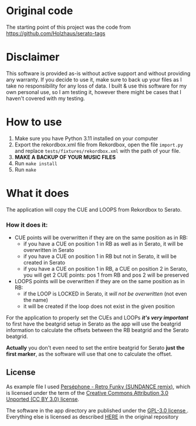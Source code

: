 # Original code
The starting point of this project was the code from https://github.com/Holzhaus/serato-tags

# Disclaimer
This software is provided as-is without active support and without providing any warranty. If you decide to
use it, make sure to back up your files as I take no responsibility for any loss of data. I built & use this software
for my own personal use, so I am testing it, however there might be cases that I haven't covered with my testing.

# How to use
1. Make sure you have Python 3.11 installed on your computer
2. Export the rekordbox.xml file from Rekordbox, open the file `import.py` and replace `tests/fixtures/rekordbox.xml` with the path of your file.
3. **MAKE A BACKUP OF YOUR MUSIC FILES**
4. Run `make install`
5. Run `make`

# What it does
The application will copy the CUE and LOOPS from Rekordbox to Serato.

### How it does it:
* CUE points will be overwritten if they are on the same position as in RB:
  * if you have a CUE on position 1 in RB as well as in Serato, it will be overwritten in Serato
  * if you have a CUE on position 1 in RB but not in Serato, it will be created in Serato
  * if you have a CUE on position 1 in RB, a CUE on position 2 in Serato, you will get 2 CUE points: pos 1 from RB and pos 2 will be preserved
* LOOPS points will be overwritten if they are on the same position as in RB:
  * if the LOOP is LOCKED in Serato, it _will not be overwritten_ (not even the name)
  * it will be created if the loop does not exist in the given position

For the application to properly set the CUEs and LOOPs ***it's very important*** to first have the beatgrid setup in Serato
as the app will use the beatgrid information to calculate the offsets between the RB beatgrid and the Serato beatgrid.

**Actually** you don't even need to set the entire beatgrid for Serato **just the first marker**, as the software will use
that one to calculate the offset.

## License

As example file I used [Perséphone - Retro Funky (SUNDANCE remix)](https://soundcloud.com/sundancemusic/pers-phone-retro-funky), 
which is licensed under the term of the [Creative Commons Attribution 3.0 Unported (CC BY 3.0) license](https://creativecommons.org/licenses/by/3.0/).

The software in the app directory are published under the [GPL-3.0 license ](LICENSE).
Everything else is licensed as described [HERE](https://github.com/Holzhaus/serato-tags#license) in the original repository
